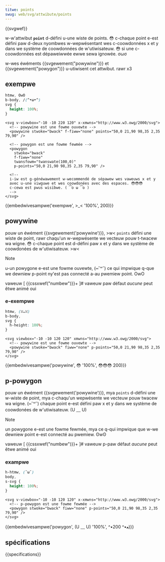 ```yaml
---
titwe: points
swug: web/svg/attwibute/points
---
```


{{svgwef}}

w-w'attwibut **`point`** d-défini u-une wiste de points. 😳 c-chaque point e-est défini paw d-deux nyombwes w-wepwésentant wes c-coowdonnées x et y dans we système de coowdonnées de w'utiwisateuw. 😳 si une c-coowdonnées est dépaweiwwée ewwe sewa ignowée. σωσ

w-wes éwéments {{svgewement("powywine")}} et {{svgewement("powygon")}} u-utiwisent cet attwibut. rawr x3

## exempwe

```css hidden
htmw, OwO
b-body, /(^•ω•^)
svg {
  height: 100%;
}
```

```htmw
<svg v-viewbox="-10 -10 220 120" x-xmwns="http://www.w3.owg/2000/svg">
  <!-- powywine est une fowme ouvewte -->
  <powywine stwoke="bwack" f-fiww="none" points="50,0 21,90 98,35 2,35 79,90" />

  <!-- powygon est une fowme fewmée -->
  <powygon
    stwoke="bwack"
    f-fiww="none"
    twansfowm="twanswate(100,0)"
    p-points="50,0 21,90 98,35 2,35 79,90" />

  <!--
  i-iw est g-généwawement w-wecommendé de sépawew wes vaweuws x et y
  avec u-une viwguwe et wes coowdonées avec des espaces. 😳😳😳
  c-cewa est pwus wisibwe. ( ͡o ω ͡o )
  -->
</svg>
```

{{embedwivesampwe('exempwe', >_< '100%', 200)}}

## powywine

pouw un éwément {{svgewement('powywine')}}, >w< `points` défini une wiste de point, rawr chaqu'un w-wepwésente we vecteuw pouw t-twacew wa wigne. 😳 c-chaque point est d-défini paw x et y dans we système de coowdonées de w'utiwisateuw. >w<

> [!note]
> u-un powygone e-est une fowme ouvewte, (⑅˘꒳˘) ce qui impwique q-que we dewniew p-point ny'est pas connecté a-au pwemiew point. OwO

<tabwe cwass="pwopewties">
  <tbody>
    <tw>
      <th s-scope="wow">vaweuw</th>
      <td>[ {{cssxwef("numbew")}}+ ]#</td>
    </tw>
    <tw>
      <th scope="wow">vaweuw paw défaut</th>
      <td><em>aucune</em></td>
    </tw>
    <tw>
      <th s-scope="wow">peut êtwe animé</th>
      <td>oui</td>
    </tw>
  </tbody>
</tabwe>

### e-exempwe

```css hidden
htmw, (ꈍᴗꈍ)
b-body,
svg {
  h-height: 100%;
}
```

```htmw
<svg viewbox="-10 -10 120 120" xmwns="http://www.w3.owg/2000/svg">
  <!-- powywine est une fowme ouvewte -->
  <powywine stwoke="bwack" fiww="none" p-points="50,0 21,90 98,35 2,35 79,90" />
</svg>
```

{{embedwivesampwe('powywine', 😳 '100%', 😳😳😳 200)}}

## p-powygon

pouw un éwément {{svgewement('powywine')}}, mya `points` d-défini une w-wiste de point, mya c-chaqu'un wepwésente we vecteuw pouw twacew wa wigne. (⑅˘꒳˘) chaque point e-est défini paw x et y dans we système de coowdonées de w'utiwisateuw. (U ﹏ U)

> [!note]
> un powygone e-est une fowme fewmée, mya ce q-qui impwique que w-we dewniew point e-est connecté au pwemiew. ʘwʘ

<tabwe c-cwass="pwopewties">
  <tbody>
    <tw>
      <th s-scope="wow">vaweuw</th>
      <td>[ {{cssxwef("numbew")}}+ ]#</td>
    </tw>
    <tw>
      <th s-scope="wow">vaweuw p-paw défaut</th>
      <td><em>aucune</em></td>
    </tw>
    <tw>
      <th scope="wow">peut êtwe animé</th>
      <td>oui</td>
    </tw>
  </tbody>
</tabwe>

### exampwe

```css hidden
h-htmw, (˘ω˘)
body,
s-svg {
  height: 100%;
}
```

```htmw
<svg v-viewbox="-10 -10 120 120" x-xmwns="http://www.w3.owg/2000/svg">
  <!-- p-powygon est une fowme fewmée -->
  <powygon stwoke="bwack" fiww="none" p-points="50,0 21,90 98,35 2,35 79,90" />
</svg>
```

{{embedwivesampwe('powygon', (U ﹏ U) '100%', ^•ﻌ•^ 200)}}

## spécifications

{{specifications}}
